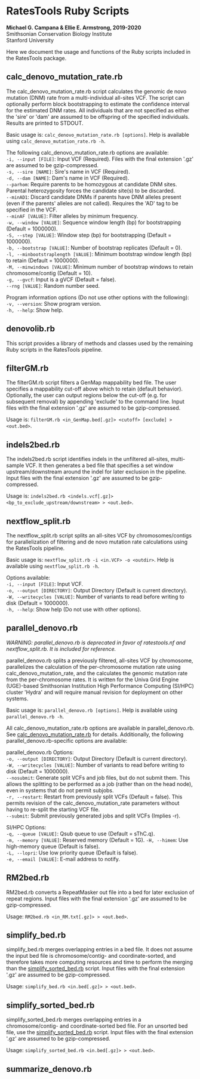 # RatesTools Ruby Scripts  

__Michael G. Campana & Ellie E. Armstrong, 2019-2020__  
Smithsonian Conservation Biology Institute  
Stanford University  

Here we document the usage and functions of the Ruby scripts included in the RatesTools package.  

## calc_denovo_mutation_rate.rb  
The calc_denovo_mutation_rate.rb script calculates the genomic de novo mutation (DNM) rate from a multi-individual all-sites VCF. The script can optionally perform block bootstrapping to estimate the confidence interval for the estimated DNM rates. All individuals that are not specified as either the 'sire' or 'dam' are assumed to be offspring of the specified individuals. Results are printed to STDOUT.  

Basic usage is: `calc_denovo_mutation_rate.rb [options]`. Help is available using `calc_denovo_mutation_rate.rb -h`.  

The following calc_denovo_mutation_rate.rb options are available:  
`-i, --input [FILE]`: Input VCF (Required). Files with the final extension '.gz' are assumed to be gzip-compressed.  
`-s, --sire [NAME]`: Sire's name in VCF (Required).  
`-d, --dam [NAME]`: Dam's name in VCF (Required).  
`--parhom`: Require parents to be homozygous at candidate DNM sites. Parental heterozygosity forces the candidate site(s) to be discarded.  
`--minAD1`: Discard candidate DNMs if parents have DNM alleles present (even if the parents' alleles are not called). Requires the 'AD' tag to be specified in the VCF.  
`--minAF [VALUE]`: Filter alleles by minimum frequency.  
`-w, --window [VALUE]`: Sequence window length (bp) for bootstrapping (Default = 1000000).  
`-S, --step [VALUE]`: Window step (bp) for bootstrapping (Default = 1000000).  
`-b, --bootstrap [VALUE]`: Number of bootstrap replicates (Default = 0).  
`-l, --minbootstraplength [VALUE]`: Minimum bootstrap window length (bp) to retain (Default = 1000000).  
`-M, --minwindows [VALUE]`: Minimum number of bootstrap windows to retain chromosome/contig (Default = 10).  
 `-g, --gvcf`: Input is a gVCF (Default = false).  
`--rng [VALUE]`: Random number seed.  

Program information options (Do not use other options with the following):  
`-v, --version`: Show program version.  
`-h, --help`: Show help.  

## denovolib.rb  
This script provides a library of methods and classes used by the remaining Ruby scripts in the RatesTools pipeline.  

## filterGM.rb  
The filterGM.rb script filters a GenMap mappability bed file. The user specifies a mappability cut-off above which to retain (default behavior). Optionally, the user can output regions below the cut-off (e.g. for subsequent removal) by appending 'exclude' to the command line. Input files with the final extension '.gz' are assumed to be gzip-compressed.  

Usage is: `filterGM.rb <in_GenMap.bed[.gz]> <cutoff> [exclude] > <out.bed>`.  

## indels2bed.rb  
The indels2bed.rb script identifies indels in the unfiltered all-sites, multi-sample VCF. It then generates a bed file that specifies a set window upstream/downstream around the indel for later exclusion in the pipeline. Input files with the final extension '.gz' are assumed to be gzip-compressed.  

Usage is: `indels2bed.rb <indels.vcf[.gz]> <bp_to_exclude_upstream/downstream> > <out.bed>`.  

## nextflow_split.rb  
The nextflow_split.rb script splits an all-sites VCF by chromosomes/contigs for parallelization of filtering and de novo mutation rate calculations using the RatesTools pipeline.

Basic usage is: `nextflow_split.rb -i <in.VCF> -o <outdir>`. Help is available using `nextflow_split.rb -h`.  

Options available:  
`-i, --input [FILE]`: Input VCF.  
`-o, --output [DIRECTORY]`: Output Directory (Default is current directory).  
`-W, --writecycles [VALUE]`: Number of variants to read before writing to disk (Default = 1000000).  
`-h, --help`: Show help (Do not use with other options).  

## parallel_denovo.rb  
*WARNING: parallel_denovo.rb is deprecated in favor of ratestools.nf and nextflow_split.rb. It is included for reference.*  

parallel_denovo.rb splits a previously filtered, all-sites VCF by chromosome, parallelizes the calculation of the per-chromosome mutation rate using calc_denovo_mutation_rate, and the calculates the genomic mutation rate from the per-chromosome rates. It is written for the Univa Grid Engine (UGE)-based Smithsonian Institution High Performance Computing (SI/HPC) cluster 'Hydra' and will require manual revision for deployment on other systems.  

Basic usage is: `parallel_denovo.rb [options]`. Help is available using `parallel_denovo.rb -h`.  

All calc_denovo_mutation_rate.rb options are available in parallel_denovo.rb. See [calc_denovo_mutation_rate.rb](#calc_denovo_mutation_raterb) for details. Additionally, the following parallel_denovo.rb-specific options are available:  

parallel_denovo.rb Options:  
`-o, --output [DIRECTORY]`: Output Directory (Default is current directory).  
`-W, --writecycles [VALUE]`: Number of variants to read before writing to disk (Default = 1000000).  
 `--nosubmit`: Generate split VCFs and job files, but do not submit them. This allows the splitting to be performed as a job (rather than on the head node), even in systems that do not permit subjobs.  
 `-r, --restart`: Restart from previously split VCFs (Default = false). This permits revision of the calc_denovo_mutation_rate parameters without having to re-split the starting VCF file.  
`--submit`: Submit previously generated jobs and split VCFs (Implies -r).  

SI/HPC Options:  
`-q, --queue [VALUE]`: Qsub queue to use (Default = sThC.q).  
`-m, --memory [VALUE]`: Reserved memory (Default = 1G).
`-H, --himem`: Use high-memory queue (Default is false).  
 `-L, --lopri`: Use low priority queue (Default is false).  
 `-e, --email [VALUE]`: E-mail address to notify. 

## RM2bed.rb  
RM2bed.rb converts a RepeatMasker out file into a bed for later exclusion of repeat regions. Input files with the final extension '.gz' are assumed to be gzip-compressed.  

Usage: `RM2bed.rb <in_RM.txt[.gz]> > <out.bed>`.  

## simplify_bed.rb  
simplify_bed.rb merges overlapping entries in a bed file. It does not assume the input bed file is chromosome/contig- and coordinate-sorted, and therefore takes more computing resources and time to perform the merging than the [simplify_sorted_bed.rb](#simplify_sorted_bed.rb) script. Input files with the final extension '.gz' are assumed to be gzip-compressed.  

Usage: `simplify_bed.rb <in.bed[.gz]> > <out.bed>`.  

## simplify_sorted_bed.rb  
simplify_sorted_bed.rb merges overlapping entries in a chromosome/contig- and coordinate-sorted bed file. For an unsorted bed file, use the [simplify_sorted_bed.rb](#simplify_sorted_bed.rb) script. Input files with the final extension '.gz' are assumed to be gzip-compressed.  

Usage: `simplify_sorted_bed.rb <in.bed[.gz]> > <out.bed>`.  

## summarize_denovo.rb  
